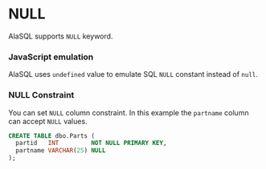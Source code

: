 # NULL

AlaSQL supports ```NULL``` keyword.


### JavaScript emulation

AlaSQL uses ```undefined``` value to emulate SQL ```NULL``` constant instead of ```null```. 

### NULL Constraint

You can set ```NULL``` column constraint. In this example the ```partname``` column can accept ```NULL``` values.
```sql
CREATE TABLE dbo.Parts (
  partid   INT         NOT NULL PRIMARY KEY,
  partname VARCHAR(25) NULL
);
```